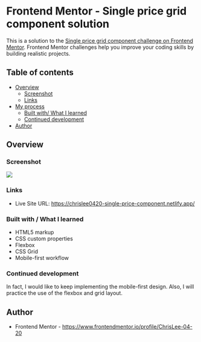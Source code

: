 # Frontend Mentor - Single price grid component solution

This is a solution to the [Single price grid component challenge on Frontend Mentor](https://www.frontendmentor.io/challenges/single-price-grid-component-5ce41129d0ff452fec5abbbc). Frontend Mentor challenges help you improve your coding skills by building realistic projects. 

## Table of contents

- [Overview](#overview)
  - [Screenshot](#screenshot)
  - [Links](#links)
- [My process](#my-process)
  - [Built with/ What I learned](#Built-with-/-What-I-learned)
  - [Continued development](#continued-development)
- [Author](#author)

## Overview

### Screenshot

![](./screenshot.jpg)

### Links

- Live Site URL: https://chrislee0420-single-price-component.netlify.app/

### Built with / What I learned

- HTML5 markup
- CSS custom properties
- Flexbox
- CSS Grid
- Mobile-first workflow

### Continued development

In fact, I would like to keep implementing the mobile-first design. 
Also, I will practice the use of the flexbox and grid layout.

## Author

- Frontend Mentor - https://www.frontendmentor.io/profile/ChrisLee-04-20
